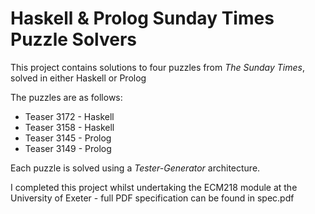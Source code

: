 # Haskell & Prolog Sunday Times Puzzle Solvers

This project contains solutions to four puzzles from *The Sunday Times*, solved in either Haskell or Prolog

The puzzles are as follows:
* Teaser 3172 - Haskell
* Teaser 3158 - Haskell
* Teaser 3145 - Prolog
* Teaser 3149 - Prolog

Each puzzle is solved using a *Tester-Generator* architecture. 

I completed this project whilst undertaking the ECM218 module at the University of Exeter - full PDF specification can be found in spec.pdf
